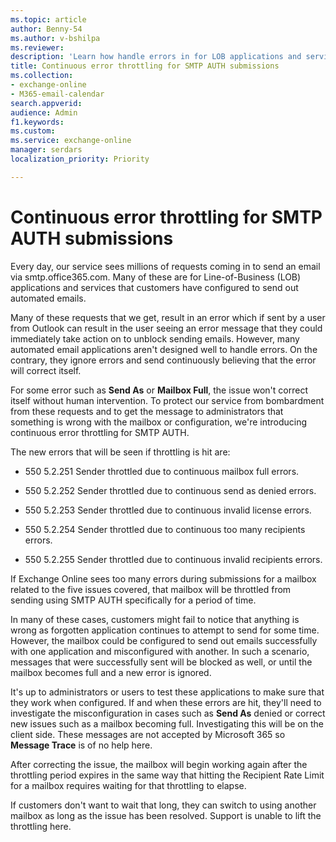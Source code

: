 ```yaml
---
ms.topic: article
author: Benny-54
ms.author: v-bshilpa
ms.reviewer: 
description: 'Learn how handle errors in for LOB applications and services that customers have configured to send out automated emails.'
title: Continuous error throttling for SMTP AUTH submissions 
ms.collection: 
- exchange-online
- M365-email-calendar
search.appverid:
audience: Admin
f1.keywords:
ms.custom: 
ms.service: exchange-online
manager: serdars
localization_priority: Priority

---
```


# Continuous error throttling for SMTP AUTH submissions 

Every day, our service sees millions of requests coming in to send an email via smtp.office365.com. Many of these are for Line-of-Business (LOB) applications and services that customers have configured to send out automated emails.  

Many of these requests that we get, result in an error which if sent by a user from Outlook can result in the user seeing an error message that they could immediately take action on to unblock sending emails. However, many automated email applications aren't designed well to handle errors. On the contrary, they ignore errors and send continuously believing that the error will correct itself. 

For some error such as **Send As** or **Mailbox Full**, the issue won't correct itself without human intervention. To protect our service from bombardment from these requests and to get the message to administrators that something is wrong with the mailbox or configuration, we're introducing continuous error throttling for SMTP AUTH.

The new errors that will be seen if throttling is hit are:

 - 550 5.2.251 Sender throttled due to continuous mailbox full errors.

 - 550 5.2.252 Sender throttled due to continuous send as denied errors.

 - 550 5.2.253 Sender throttled due to continuous invalid license errors.

 - 550 5.2.254 Sender throttled due to continuous too many recipients errors.

 - 550 5.2.255 Sender throttled due to continuous invalid recipients errors.

If Exchange Online sees too many errors during submissions for a mailbox related to the five issues covered, that mailbox will be throttled from sending using SMTP AUTH specifically for a period of time.  

In many of these cases, customers might fail to notice that anything is wrong as forgotten application continues to attempt to send for some time. However, the mailbox could be configured to send out emails successfully with one application and misconfigured with another. In such a scenario, messages that were successfully sent will be blocked as well, or until the mailbox becomes full and a new error is ignored.

It's up to administrators or users to test these applications to make sure that they work when configured. If and when these errors are hit, they'll need to investigate the misconfiguration in cases such as **Send As** denied or correct new issues such as a mailbox becoming full. Investigating this will be on the client side. These messages are not accepted by Microsoft 365 so **Message Trace** is of no help here.  

After correcting the issue, the mailbox will begin working again after the throttling period expires in the same way that hitting the Recipient Rate Limit for a mailbox requires waiting for that throttling to elapse.

If customers don't want to wait that long, they can switch to using another mailbox as long as the issue has been resolved. Support is unable to lift the throttling here.  
